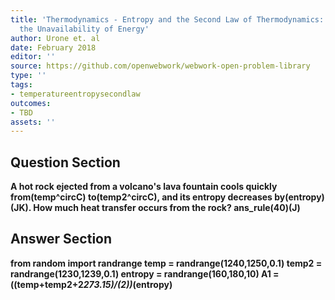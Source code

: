 ```yaml
---
title: 'Thermodynamics - Entropy and the Second Law of Thermodynamics: Disorder and
  the Unavailability of Energy'
author: Urone et. al
date: February 2018
editor: ''
source: https://github.com/openwebwork/webwork-open-problem-library
type: ''
tags:
- temperatureentropysecondlaw
outcomes:
- TBD
assets: ''
---
```


## Question Section 

<b>
A hot rock ejected from a volcano's lava fountain cools quickly from(temp^circC) to(temp2^circC), and its entropy decreases by(entropy)(JK). How much heat transfer occurs from the rock?
ans_rule(40)(J)



## Answer Section

from random import randrange
temp = randrange(1240,1250,0.1)
temp2 = randrange(1230,1239,0.1)
entropy = randrange(160,180,10)
A1 = ((temp+temp2+2*273.15)/(2))*(entropy)